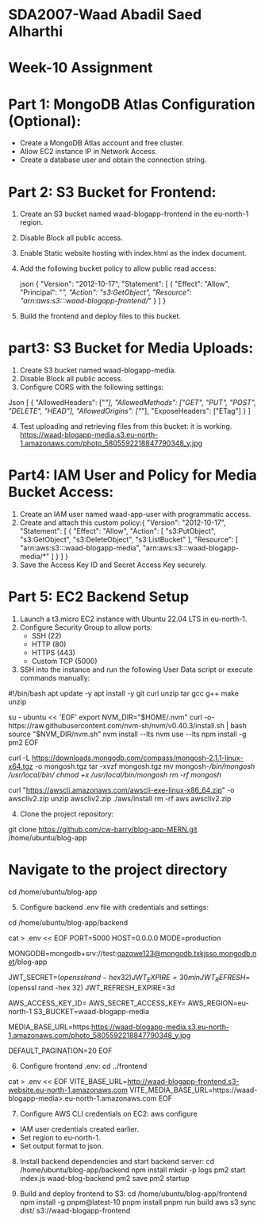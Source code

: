 # SDA2007-Waad Abadil Saed Alharthi
# Week-10 Assignment

# Part 1: MongoDB Atlas Configuration (Optional):
  - Create a MongoDB Atlas account and free cluster.
  - Allow EC2 instance IP in Network Access.
  - Create a database user and obtain the connection string.


# Part 2: S3 Bucket for Frontend:
1. Create an S3 bucket named waad-blogapp-frontend in the eu-north-1 region.
2. Disable Block all public access.
3. Enable Static website hosting with index.html as the index document.
4. Add the following bucket policy to allow public read access:

   json
{
  "Version": "2012-10-17",
  "Statement": [
    {
      "Effect": "Allow",
      "Principal": "*",
      "Action": "s3:GetObject",
      "Resource": "arn:aws:s3:::waad-blogapp-frontend/*"
    }
  ]
}

5. Build the frontend and deploy files to this bucket.


# part3: S3 Bucket for Media Uploads:

1. Create S3 bucket named waad-blogapp-media.
2. Disable Block all public access.
3. Configure CORS with the following settings:

Json
[
  {
    "AllowedHeaders": ["*"],
    "AllowedMethods": ["GET", "PUT", "POST", "DELETE", "HEAD"],
    "AllowedOrigins": ["*"],
    "ExposeHeaders": ["ETag"]
  }
]

4. Test uploading and retrieving files from this bucket: it is working.
https://waad-blogapp-media.s3.eu-north-1.amazonaws.com/photo_5805592218847790348_y.jpg


# Part4: IAM User and Policy for Media Bucket Access:

1. Create an IAM user named waad-app-user with programmatic access.
2. Create and attach this custom policy:{
  "Version": "2012-10-17",
  "Statement": [
    {
      "Effect": "Allow",
      "Action": [
        "s3:PutObject",
        "s3:GetObject",
        "s3:DeleteObject",
        "s3:ListBucket"
      ],
      "Resource": [
        "arn:aws:s3:::waad-blogapp-media",
        "arn:aws:s3:::waad-blogapp-media/*"
      ]
    }
  ]
}
3. Save the Access Key ID and Secret Access Key securely.


# Part 5: EC2 Backend Setup

1. Launch a t3.micro EC2 instance with Ubuntu 22.04 LTS in eu-north-1.
2. Configure Security Group to allow ports:
   - SSH (22)
   - HTTP (80)
   - HTTPS (443)
   - Custom TCP (5000)
3. SSH into the instance and run the following User Data script or execute commands manually:

#!/bin/bash
apt update -y
apt install -y git curl unzip tar gcc g++ make unzip

su - ubuntu << 'EOF'
export NVM_DIR="$HOME/.nvm"
curl -o- https://raw.githubusercontent.com/nvm-sh/nvm/v0.40.3/install.sh | bash
source "$NVM_DIR/nvm.sh"
nvm install --lts
nvm use --lts
npm install -g pm2
EOF

curl -L https://downloads.mongodb.com/compass/mongosh-2.1.1-linux-x64.tgz -o mongosh.tgz
tar -xvzf mongosh.tgz
mv mongosh-*/bin/mongosh /usr/local/bin/
chmod +x /usr/local/bin/mongosh
rm -rf mongosh*

curl "https://awscli.amazonaws.com/awscli-exe-linux-x86_64.zip" -o awscliv2.zip
unzip awscliv2.zip
./aws/install
rm -rf aws awscliv2.zip

4. Clone the project repository:

git clone https://github.com/cw-barry/blog-app-MERN.git /home/ubuntu/blog-app

# Navigate to the project directory
cd /home/ubuntu/blog-app

5. Configure backend .env file with credentials and settings:

cd /home/ubuntu/blog-app/backend

cat > .env << EOF
PORT=5000
HOST=0.0.0.0
MODE=production

MONGODB=mongodb+srv://test:qazqwe123@mongodb.txkjsso.mongodb.net/blog-app

JWT_SECRET=$(openssl rand -hex 32)
JWT_EXPIRE=30min
JWT_REFRESH=$(openssl rand -hex 32)
JWT_REFRESH_EXPIRE=3d

AWS_ACCESS_KEY_ID=<aws-access-key-id>
AWS_SECRET_ACCESS_KEY=<your-aws-secret-access-key>
AWS_REGION=eu-north-1
S3_BUCKET=waad-blogapp-media

MEDIA_BASE_URL=https:https://waad-blogapp-media.s3.eu-north-1.amazonaws.com/photo_5805592218847790348_y.jpg

DEFAULT_PAGINATION=20
EOF

6. Configure frontend .env:
cd ../frontend

cat > .env << EOF
VITE_BASE_URL=http://waad-blogapp-frontend.s3-website.eu-north-1.amazonaws.com
VITE_MEDIA_BASE_URL=https://waad-blogapp-media>.eu-north-1.amazonaws.com
EOF

7. Configure AWS CLI credentials on EC2:
aws configure
- IAM user credentials created earlier.
- Set region to eu-north-1.
- Set output format to json.

8. Install backend dependencies and start backend server:
cd /home/ubuntu/blog-app/backend
npm install
mkdir -p logs
pm2 start index.js waad-blog-backend
pm2 save
pm2 startup

9. Build and deploy frontend to S3:
cd /home/ubuntu/blog-app/frontend
npm install -g pnpm@latest-10
pnpm install
pnpm run build
aws s3 sync dist/ s3://waad-blogapp-frontend






